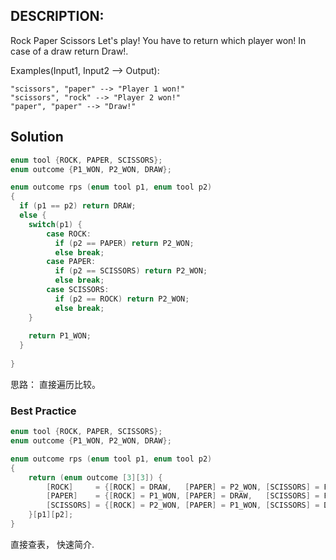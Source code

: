 ## DESCRIPTION:

Rock Paper Scissors
Let's play! You have to return which player won! In case of a draw return Draw!.

Examples(Input1, Input2 --> Output):
```
"scissors", "paper" --> "Player 1 won!"
"scissors", "rock" --> "Player 2 won!"
"paper", "paper" --> "Draw!"
```

## Solution

```c
enum tool {ROCK, PAPER, SCISSORS};
enum outcome {P1_WON, P2_WON, DRAW};

enum outcome rps (enum tool p1, enum tool p2)
{
  if (p1 == p2) return DRAW;
  else {
    switch(p1) {
        case ROCK:
          if (p2 == PAPER) return P2_WON;
          else break;
        case PAPER:
          if (p2 == SCISSORS) return P2_WON;
          else break;
        case SCISSORS:
          if (p2 == ROCK) return P2_WON;
          else break;
    }
    
    return P1_WON;
  }
  
}
```
思路： 直接遍历比较。

### Best Practice

```c
enum tool {ROCK, PAPER, SCISSORS};
enum outcome {P1_WON, P2_WON, DRAW};

enum outcome rps (enum tool p1, enum tool p2)
{
	return (enum outcome [3][3]) {
		[ROCK]     = {[ROCK] = DRAW,   [PAPER] = P2_WON, [SCISSORS] = P1_WON},
		[PAPER]    = {[ROCK] = P1_WON, [PAPER] = DRAW,   [SCISSORS] = P2_WON},
		[SCISSORS] = {[ROCK] = P2_WON, [PAPER] = P1_WON, [SCISSORS] = DRAW},
	}[p1][p2];
}
```

直接查表， 快速简介.

